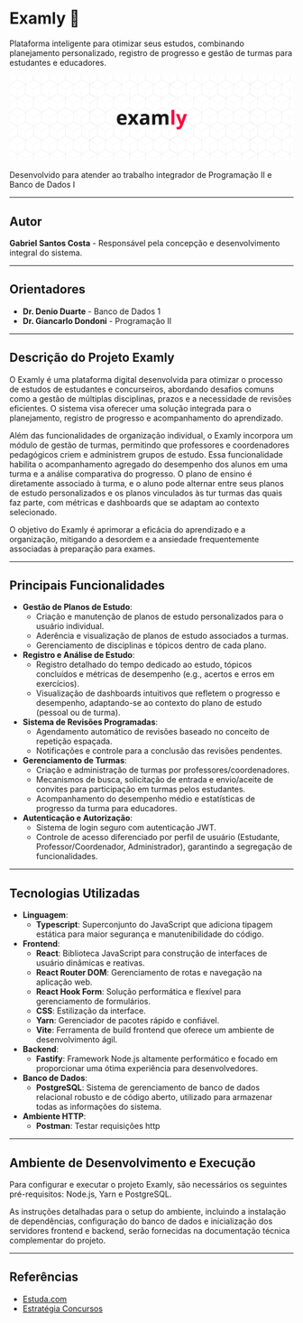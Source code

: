 # Examly 📕

Plataforma inteligente para otimizar seus estudos, combinando planejamento personalizado, registro de progresso e gestão de turmas para estudantes e educadores.

![Logo do Examly](images/examly_banner_git.png)

Desenvolvido para atender ao trabalho integrador de Programação II e Banco de Dados I

-----

## Autor

**Gabriel Santos Costa** - Responsável pela concepção e desenvolvimento integral do sistema.

-----

## Orientadores

  * **Dr. Denio Duarte** - Banco de Dados 1
  * **Dr. Giancarlo Dondoni** - Programação II

-----

## Descrição do Projeto Examly

O Examly é uma plataforma digital desenvolvida para otimizar o processo de estudos de estudantes e concurseiros, abordando desafios comuns como a gestão de múltiplas disciplinas, prazos e a necessidade de revisões eficientes. O sistema visa oferecer uma solução integrada para o planejamento, registro de progresso e acompanhamento do aprendizado.

Além das funcionalidades de organização individual, o Examly incorpora um módulo de gestão de turmas, permitindo que professores e coordenadores pedagógicos criem e administrem grupos de estudo. Essa funcionalidade habilita o acompanhamento agregado do desempenho dos alunos em uma turma e a análise comparativa do progresso. O plano de ensino é diretamente associado à turma, e o aluno pode alternar entre seus planos de estudo personalizados e os planos vinculados às tur turmas das quais faz parte, com métricas e dashboards que se adaptam ao contexto selecionado.

O objetivo do Examly é aprimorar a eficácia do aprendizado e a organização, mitigando a desordem e a ansiedade frequentemente associadas à preparação para exames.

-----

## Principais Funcionalidades

  * **Gestão de Planos de Estudo**:
      * Criação e manutenção de planos de estudo personalizados para o usuário individual.
      * Aderência e visualização de planos de estudo associados a turmas.
      * Gerenciamento de disciplinas e tópicos dentro de cada plano.
  * **Registro e Análise de Estudo**:
      * Registro detalhado do tempo dedicado ao estudo, tópicos concluídos e métricas de desempenho (e.g., acertos e erros em exercícios).
      * Visualização de dashboards intuitivos que refletem o progresso e desempenho, adaptando-se ao contexto do plano de estudo (pessoal ou de turma).
  * **Sistema de Revisões Programadas**:
      * Agendamento automático de revisões baseado no conceito de repetição espaçada.
      * Notificações e controle para a conclusão das revisões pendentes.
  * **Gerenciamento de Turmas**:
      * Criação e administração de turmas por professores/coordenadores.
      * Mecanismos de busca, solicitação de entrada e envio/aceite de convites para participação em turmas pelos estudantes.
      * Acompanhamento do desempenho médio e estatísticas de progresso da turma para educadores.
  * **Autenticação e Autorização**:
      * Sistema de login seguro com autenticação JWT.
      * Controle de acesso diferenciado por perfil de usuário (Estudante, Professor/Coordenador, Administrador), garantindo a segregação de funcionalidades.

-----

## Tecnologias Utilizadas

  * **Linguagem**:
      * **Typescript**: Superconjunto do JavaScript que adiciona tipagem estática para maior segurança e manutenibilidade do código.
  * **Frontend**:
      * **React**: Biblioteca JavaScript para construção de interfaces de usuário dinâmicas e reativas.
      * **React Router DOM**: Gerenciamento de rotas e navegação na aplicação web.
      * **React Hook Form**: Solução performática e flexível para gerenciamento de formulários.
      * **CSS**: Estilização da interface.
      * **Yarn**: Gerenciador de pacotes rápido e confiável.
      * **Vite**: Ferramenta de build frontend que oferece um ambiente de desenvolvimento ágil.
  * **Backend**:
      * **Fastify**: Framework Node.js altamente performático e focado em proporcionar uma ótima experiência para desenvolvedores.
  * **Banco de Dados**:
      * **PostgreSQL**: Sistema de gerenciamento de banco de dados relacional robusto e de código aberto, utilizado para armazenar todas as informações do sistema.
  * **Ambiente HTTP**:
     * **Postman**: Testar requisições http

-----

## Ambiente de Desenvolvimento e Execução

Para configurar e executar o projeto Examly, são necessários os seguintes pré-requisitos: Node.js, Yarn e PostgreSQL.

As instruções detalhadas para o setup do ambiente, incluindo a instalação de dependências, configuração do banco de dados e inicialização dos servidores frontend e backend, serão fornecidas na documentação técnica complementar do projeto.

-----

## Referências

  * [Estuda.com](https://app.estuda.com/)
  * [Estratégia Concursos](https://www.estrategiaconcursos.com.br/)
